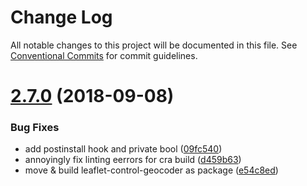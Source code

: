 # Change Log

All notable changes to this project will be documented in this file.
See [Conventional Commits](https://conventionalcommits.org) for commit guidelines.

<a name="2.7.0"></a>
# [2.7.0](https://github.com/perliedman/leaflet-control-geocoder/compare/v2.6.0...v2.7.0) (2018-09-08)


### Bug Fixes

* add postinstall hook and private bool ([09fc540](https://github.com/perliedman/leaflet-control-geocoder/commit/09fc540))
* annoyingly fix linting eerrors for cra build ([d459b63](https://github.com/perliedman/leaflet-control-geocoder/commit/d459b63))
* move & build leaflet-control-geocoder as package ([e54c8ed](https://github.com/perliedman/leaflet-control-geocoder/commit/e54c8ed))
